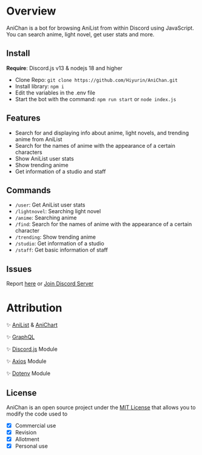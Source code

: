 # Overview

AniChan is a bot for browsing AniList from within Discord using JavaScript.
You can search anime, light novel, get user stats and more.

## Install
**__Require__**: Discord.js v13 & nodejs 18 and higher
- Clone Repo: ``git clone https://github.com/Hiyurin/AniChan.git``
- Install library: ``npm i``
- Edit the variables in the .env file
- Start the bot with the command: ``npm run start`` or ``node index.js``

## Features

- Search for and displaying info about anime, light novels, and trending anime from AniList
- Search for the names of anime with the appearance of a certain characters
- Show AniList user stats
- Show trending anime
- Get information of a studio and staff

## Commands
- ``/user``: Get AniList user stats
- ``/lightnovel``: Searching light novel
- ``/anime``: Searching anime
- ``/find``: Search for the names of anime with the appearance of a certain character
- ``/trending``: Show trending anime
- ``/studio``: Get information of a studio
- ``/staff``: Get basic information of staff
## Issues 
Report [here](https://github.com/Hiyurin/AniChan/issues) or [Join Discord Server](https://discord.gg/wvsC4BZhdK)

# Attribution

✨ [AniList](https://anilist.co) & [AniChart](https://anichart.net)

✨ [GraphQL](https://graphql.org)

✨ [Discord.js](https://discord.js.org) Module

✨ [Axios](https://axios-http.com) Module 

✨ [Dotenv](https://dotenv.org) Module 

## License
AniChan is an open source project under the [MIT License](https://en.wikipedia.org/wiki/MIT_License)  that allows you to modify the code used to
- [x] Commercial use
- [x] Revision
- [x] Allotment
- [x] Personal use

